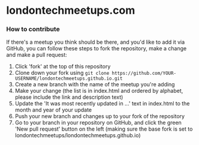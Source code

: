 # londontechmeetups.com

### How to contribute

If there's a meetup you think should be there, and you'd like to add it via GitHub, you can follow these steps to fork the repository, make a change and make a pull request:

1. Click 'fork' at the top of this repository
2. Clone down your fork using `git clone https://github.com/YOUR-USERNAME/londontechmeetups.github.io.git`
3. Create a new branch with the name of the meetup you're adding
4. Make your change (the list is in index.html and ordered by alphabet, please include the link and description text)
5. Update the 'It was most recently updated in ...' text in index.html to the month and year of your update
6. Push your new branch and changes up to your fork of the repository
7. Go to your branch in your repository on GitHub, and click the green 'New pull request' button on the left (making sure the base fork is set to londontechmeetups/londontechmeetups.github.io)
